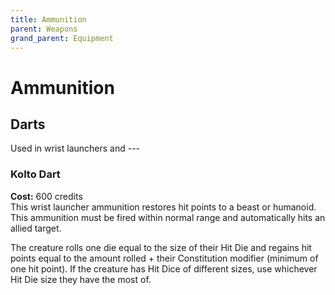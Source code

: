 ```yaml
---
title: Ammunition
parent: Weapons
grand_parent: Equipment
---
```


# Ammunition

## Darts
Used in wrist launchers and ---

### Kolto Dart
**Cost:** 600 credits <br>
This wrist launcher ammunition restores hit points to a beast or humanoid. This ammunition must be fired within normal range and automatically hits an allied target. 

The creature rolls one die equal to the size of their Hit Die and regains hit points equal to the amount rolled + their Constitution modifier (minimum of one hit point). If the creature has Hit Dice of different sizes, use whichever Hit Die size they have the most of.